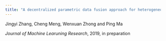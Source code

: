 ```yaml
---
title: "A decentralized parametric data fusion approach for heterogeneous scattered data"
---
```


Jingyi Zhang, Cheng Meng, Wenxuan Zhong and Ping Ma

*Journal of Machine Learuning Research*, 2019, in preparation
